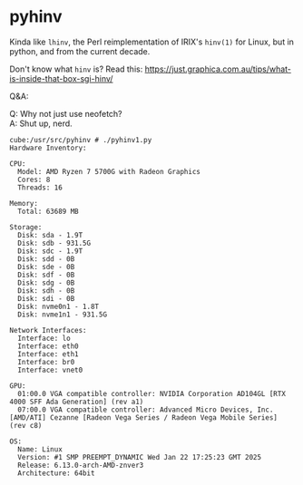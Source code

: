 # pyhinv
Kinda like `lhinv`, the Perl reimplementation of IRIX's `hinv(1)` for Linux, but in python, and from the current decade.

Don't know what `hinv` is? Read this: https://just.graphica.com.au/tips/what-is-inside-that-box-sgi-hinv/

Q&A:  

Q: Why not just use neofetch?  
A: Shut up, nerd.  

```
cube:/usr/src/pyhinv # ./pyhinv1.py 
Hardware Inventory:

CPU:
  Model: AMD Ryzen 7 5700G with Radeon Graphics
  Cores: 8
  Threads: 16

Memory:
  Total: 63689 MB

Storage:
  Disk: sda - 1.9T
  Disk: sdb - 931.5G
  Disk: sdc - 1.9T
  Disk: sdd - 0B
  Disk: sde - 0B
  Disk: sdf - 0B
  Disk: sdg - 0B
  Disk: sdh - 0B
  Disk: sdi - 0B
  Disk: nvme0n1 - 1.8T
  Disk: nvme1n1 - 931.5G

Network Interfaces:
  Interface: lo
  Interface: eth0
  Interface: eth1
  Interface: br0
  Interface: vnet0

GPU:
  01:00.0 VGA compatible controller: NVIDIA Corporation AD104GL [RTX 4000 SFF Ada Generation] (rev a1)
  07:00.0 VGA compatible controller: Advanced Micro Devices, Inc. [AMD/ATI] Cezanne [Radeon Vega Series / Radeon Vega Mobile Series] (rev c8)

OS:
  Name: Linux
  Version: #1 SMP PREEMPT_DYNAMIC Wed Jan 22 17:25:23 GMT 2025
  Release: 6.13.0-arch-AMD-znver3
  Architecture: 64bit
```
